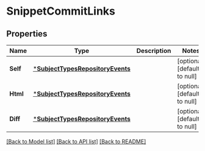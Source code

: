# SnippetCommitLinks

## Properties
Name | Type | Description | Notes
------------ | ------------- | ------------- | -------------
**Self** | [***SubjectTypesRepositoryEvents**](subject_types_repository_events.md) |  | [optional] [default to null]
**Html** | [***SubjectTypesRepositoryEvents**](subject_types_repository_events.md) |  | [optional] [default to null]
**Diff** | [***SubjectTypesRepositoryEvents**](subject_types_repository_events.md) |  | [optional] [default to null]

[[Back to Model list]](../README.md#documentation-for-models) [[Back to API list]](../README.md#documentation-for-api-endpoints) [[Back to README]](../README.md)


